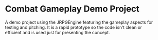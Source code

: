 # Combat Gameplay Demo Project
A demo project using the JRPGEngine featuring the gameplay aspects for testing and pitching. It is a rapid prototype so the code isn't clean or efficient and is used just for presenting the concept.
